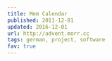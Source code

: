 ```yaml
---
title: Mem Calendar
published: 2011-12-01
updated: 2016-12-01
url: http://advent.morr.cc
tags: german, project, software
fav: true
---
```

